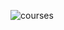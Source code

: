![courses](https://github.com/ebcengiz/StateE/assets/99767648/99768396-7328-41c0-bbc6-ddd88d3bc4c9)
